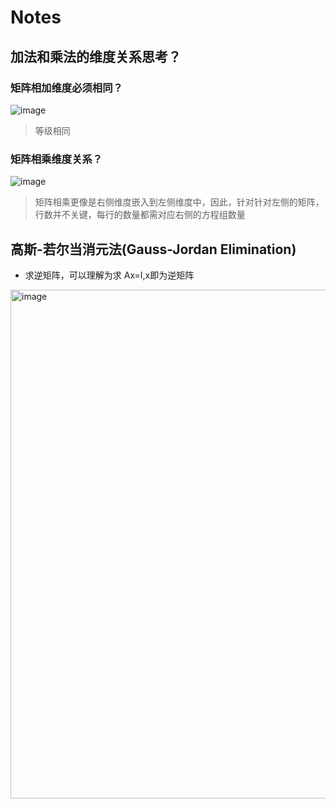 # Notes

## 加法和乘法的维度关系思考？

### 矩阵相加维度必须相同？

![image](https://github.com/wscstrive/MATH/assets/101634608/f94c2b36-ccd2-40e9-8745-4cfecd761ee5)

> 等级相同

### 矩阵相乘维度关系？

![image](https://github.com/wscstrive/MATH/assets/101634608/bb13fe51-13e0-48cb-ae4a-677d71549b3f)

> 矩阵相乘更像是右侧维度嵌入到左侧维度中，因此，针对针对左侧的矩阵，行数并不关键，每行的数量都需对应右侧的方程组数量

## 高斯-若尔当消元法(Gauss-Jordan Elimination)

- 求逆矩阵，可以理解为求 Ax=I,x即为逆矩阵

<img width="814" alt="image" src="https://github.com/wscstrive/MATH/assets/101634608/5c143341-de80-4d1f-aa32-af71ed0c2def">
